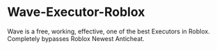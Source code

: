 # Wave-Executor-Roblox
Wave is a free, working, effective, one of the best Executors in Roblox. Completely bypasses Roblox Newest Anticheat.
